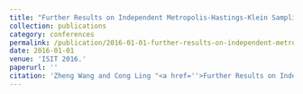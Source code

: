```yaml
---
title: "Further Results on Independent Metropolis-Hastings-Klein Sampling"
collection: publications
category: conferences
permalink: /publication/2016-01-01-further-results-on-independent-metropolis-hastings-klein-sampling
date: 2016-01-01
venue: 'ISIT 2016.'
paperurl: ''
citation: 'Zheng Wang and Cong Ling "<a href=''>Further Results on Independent Metropolis-Hastings-Klein Sampling</a>", ISIT 2016.'
---
```

